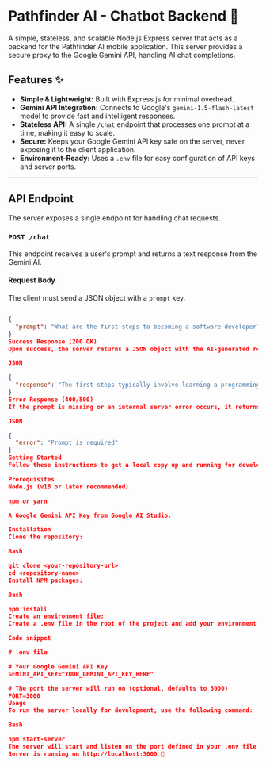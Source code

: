 # Pathfinder AI - Chatbot Backend 🚀

A simple, stateless, and scalable Node.js Express server that acts as a backend for the Pathfinder AI mobile application. This server provides a secure proxy to the Google Gemini API, handling AI chat completions.

## Features ✨

* **Simple & Lightweight:** Built with Express.js for minimal overhead.
* **Gemini API Integration:** Connects to Google's `gemini-1.5-flash-latest` model to provide fast and intelligent responses.
* **Stateless API:** A single `/chat` endpoint that processes one prompt at a time, making it easy to scale.
* **Secure:** Keeps your Google Gemini API key safe on the server, never exposing it to the client application.
* **Environment-Ready:** Uses a `.env` file for easy configuration of API keys and server ports.

---

## API Endpoint

The server exposes a single endpoint for handling chat requests.

### `POST /chat`

This endpoint receives a user's prompt and returns a text response from the Gemini AI.

#### Request Body

The client must send a JSON object with a `prompt` key.

```json

{
  "prompt": "What are the first steps to becoming a software developer?"
}
Success Response (200 OK)
Upon success, the server returns a JSON object with the AI-generated response.

JSON

{
  "response": "The first steps typically involve learning a programming language like Python or JavaScript, understanding data structures and algorithms, and building personal projects to create a portfolio."
}
Error Response (400/500)
If the prompt is missing or an internal server error occurs, it returns a JSON object with an error message.

JSON

{
  "error": "Prompt is required"
}
Getting Started
Follow these instructions to get a local copy up and running for development and testing purposes.

Prerequisites
Node.js (v18 or later recommended)

npm or yarn

A Google Gemini API Key from Google AI Studio.

Installation
Clone the repository:

Bash

git clone <your-repository-url>
cd <repository-name>
Install NPM packages:

Bash

npm install
Create an environment file:
Create a .env file in the root of the project and add your environment variables.

Code snippet

# .env file

# Your Google Gemini API Key
GEMINI_API_KEY="YOUR_GEMINI_API_KEY_HERE"

# The port the server will run on (optional, defaults to 3000)
PORT=3000
Usage
To run the server locally for development, use the following command:

Bash

npm start-server
The server will start and listen on the port defined in your .env file (or port 3000 by default). You'll see a confirmation message in your console:
Server is running on http://localhost:3000 🚀

